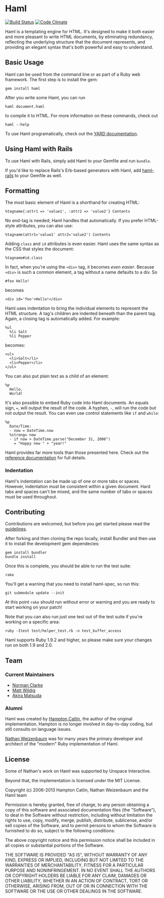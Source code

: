# Haml

[![Build Status](https://secure.travis-ci.org/haml/haml.png?branch=master)](http://travis-ci.org/haml/haml)
[![Code Climate](https://codeclimate.com/github/haml/haml.png)](https://codeclimate.com/github/haml/haml)

Haml is a templating engine for HTML. It's designed to make it both easier and
more pleasant to write HTML documents, by eliminating redundancy, reflecting the
underlying structure that the document represents, and providing an elegant syntax
that's both powerful and easy to understand.

## Basic Usage

Haml can be used from the command line or as part of a Ruby web framework. The
first step is to install the gem:

    gem install haml

After you write some Haml, you can run

    haml document.haml

to compile it to HTML. For more information on these commands, check out

    haml --help

To use Haml programatically, check out the [YARD
documentation](http://haml.info/docs/yardoc/).

## Using Haml with Rails

To use Haml with Rails, simply add Haml to your Gemfile and run `bundle`.

If you'd like to replace Rails's Erb-based generators with Haml, add
[haml-rails](https://github.com/indirect/haml-rails) to your Gemfile as well.

## Formatting

The most basic element of Haml is a shorthand for creating HTML:

    %tagname{:attr1 => 'value1', :attr2 => 'value2'} Contents

No end-tag is needed; Haml handles that automatically. If you prefer HTML-style
attributes, you can also use:

    %tagname(attr1='value1' attr2='value2') Contents

Adding `class` and `id` attributes is even easier. Haml uses the same syntax as
the CSS that styles the document:

    %tagname#id.class

In fact, when you're using the `<div>` tag, it becomes _even easier_. Because
`<div>` is such a common element, a tag without a name defaults to a div. So

    #foo Hello!

becomes

    <div id='foo'>Hello!</div>

Haml uses indentation to bring the individual elements to represent the HTML
structure. A tag's children are indented beneath than the parent tag. Again, a
closing tag is automatically added. For example:

    %ul
      %li Salt
      %li Pepper

becomes:

    <ul>
      <li>Salt</li>
      <li>Pepper</li>
    </ul>

You can also put plain text as a child of an element:

    %p
      Hello,
      World!

It's also possible to embed Ruby code into Haml documents. An equals sign, `=`,
will output the result of the code. A hyphen, `-`, will run the code but not
output the result. You can even use control statements like `if` and `while`:

    %p
      Date/Time:
      - now = DateTime.now
      %strong= now
      - if now > DateTime.parse("December 31, 2006")
        = "Happy new " + "year!"

Haml provides far more tools than those presented here. Check out the [reference
documentation](http://haml.info/docs/yardoc/file.REFERENCE.html)
for full details.

### Indentation

Haml's indentation can be made up of one or more tabs or spaces. However,
indentation must be consistent within a given document. Hard tabs and spaces
can't be mixed, and the same number of tabs or spaces must be used throughout.

## Contributing

Contributions are welcomed, but before you get started please read the
[guidelines](http://haml.info/development.html#contributing).

After forking and then cloning the repo locally, install Bundler and then use it
to install the development gem dependecies:

    gem install bundler
    bundle install

Once this is complete, you should be able to run the test suite:

    rake

You'll get a warning that you need to install haml-spec, so run this:

    git submodule update --init

At this point `rake` should run without error or warning and you are ready to
start working on your patch!

Note that you can also run just one test out of the test suite if you're working
on a specific area:

    ruby -Itest test/helper_test.rb -n test_buffer_access

Haml supports Ruby 1.9.2 and higher, so please make sure your changes run on
both 1.9 and 2.0.

## Team

### Current Maintainers

* [Norman Clarke](http://github.com/norman)
* [Matt Wildig](http://github.com/mattwildig)
* [Akira Matsuda](https://github.com/amatsuda)

### Alumni

Haml was created by [Hampton Catlin](http://hamptoncatlin.com), the author of
the original implementation. Hampton is no longer involved in day-to-day coding,
but still consults on language issues.

[Nathan Weizenbaum](http://nex-3.com) was for many years the primary developer
and architect of the "modern" Ruby implementation of Haml.


## License

Some of Nathan's work on Haml was supported by Unspace Interactive.

Beyond that, the implementation is licensed under the MIT License.

Copyright (c) 2006-2013 Hampton Catlin, Nathan Weizenbaum and the Haml team

Permission is hereby granted, free of charge, to any person obtaining a copy of
this software and associated documentation files (the "Software"), to deal in
the Software without restriction, including without limitation the rights to
use, copy, modify, merge, publish, distribute, sublicense, and/or sell copies of
the Software, and to permit persons to whom the Software is furnished to do so,
subject to the following conditions:

The above copyright notice and this permission notice shall be included in all
copies or substantial portions of the Software.

THE SOFTWARE IS PROVIDED "AS IS", WITHOUT WARRANTY OF ANY KIND, EXPRESS OR
IMPLIED, INCLUDING BUT NOT LIMITED TO THE WARRANTIES OF MERCHANTABILITY, FITNESS
FOR A PARTICULAR PURPOSE AND NONINFRINGEMENT. IN NO EVENT SHALL THE AUTHORS OR
COPYRIGHT HOLDERS BE LIABLE FOR ANY CLAIM, DAMAGES OR OTHER LIABILITY, WHETHER
IN AN ACTION OF CONTRACT, TORT OR OTHERWISE, ARISING FROM, OUT OF OR IN
CONNECTION WITH THE SOFTWARE OR THE USE OR OTHER DEALINGS IN THE SOFTWARE.
